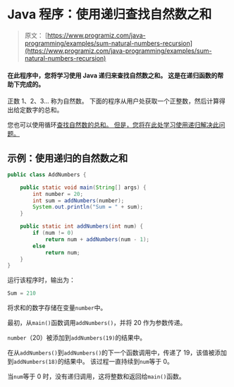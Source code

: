 # Java 程序：使用递归查找自然数之和

> 原文： [https://www.programiz.com/java-programming/examples/sum-natural-numbers-recursion](https://www.programiz.com/java-programming/examples/sum-natural-numbers-recursion)

#### 在此程序中，您将学习使用 Java 递归来查找自然数之和。 这是在递归函数的帮助下完成的。

正数 1、2、3... 称为自然数。 下面的程序从用户处获取一个正整数，然后计算得出给定数字的总和。

您也可以使用循环[查找自然数的总和。 但是，您将在此处学习使用递归解决此问题。](/java-programming/examples/sum-natural-numbers "Natural number sum using loops in Java")

## 示例：使用递归的自然数之和

```java
public class AddNumbers {

    public static void main(String[] args) {
        int number = 20;
        int sum = addNumbers(number);
        System.out.println("Sum = " + sum);
    }

    public static int addNumbers(int num) {
        if (num != 0)
            return num + addNumbers(num - 1);
        else
            return num;
    }
}
```

运行该程序时，输出为：

```java
Sum = 210
```

将求和的数字存储在变量`number`中。

最初，从`main()`函数调用`addNumbers()`，并将 20 作为参数传递。

`number`（20）被添加到`addNumbers(19)`的结果中。

在从`addNumbers()`到`addNumbers()`的下一个函数调用中，传递了 19，该值被添加到`addNumbers(18)`的结果中。 该过程一直持续到`num`等于 0。

当`num`等于 0 时，没有递归调用，这将整数和返回给`main()`函数。